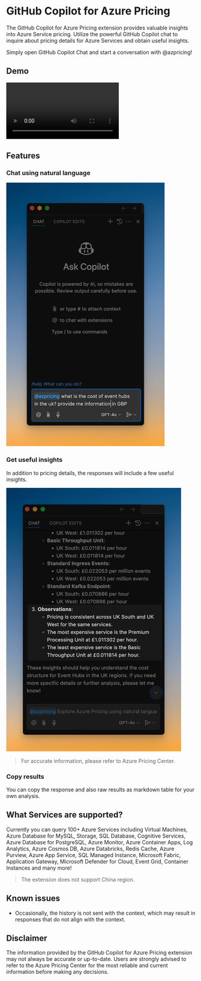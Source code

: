 # GitHub Copilot for Azure Pricing

The GitHub Copilot for Azure Pricing extension provides valuable insights into Azure Service pricing. Utilize the powerful GitHub Copilot chat to inquire about pricing details for Azure Services and obtain useful insights.

Simply open GitHub Copilot Chat and start a conversation with @azpricing!

## Demo

<video src="https://github.com/onlyutkarsh/github-copilot-for-azure-pricing/raw/main/demo.mp4"></video>

## Features

### Chat using natural language

![Chat](./screenshots/chat.png)

### Get useful insights

In addition to pricing details, the responses will include a few useful insights.

![Insights](./screenshots/insights.png)

> For accurate information, please refer to Azure Pricing Center.

### Copy results

You can copy the response and also raw results as markdown table for your own analysis.

## What Services are supported?

Currently you can query 100+ Azure Services including Virtual Machines, Azure Database for MySQL, Storage, SQL Database, Cognitive Services, Azure Database for PostgreSQL, Azure Monitor, Azure Container Apps, Log Analytics, Azure Cosmos DB, Azure Databricks, Redis Cache, Azure Purview, Azure App Service, SQL Managed Instance, Microsoft Fabric, Application Gateway, Microsoft Defender for Cloud, Event Grid, Container Instances and many more!

> The extension does not support China region.

## Known issues

- Occasionally, the history is not sent with the context, which may result in responses that do not align with the context.

## Disclaimer

The information provided by the GitHub Copilot for Azure Pricing extension may not always be accurate or up-to-date. Users are strongly advised to refer to the Azure Pricing Center for the most reliable and current information before making any decisions.

